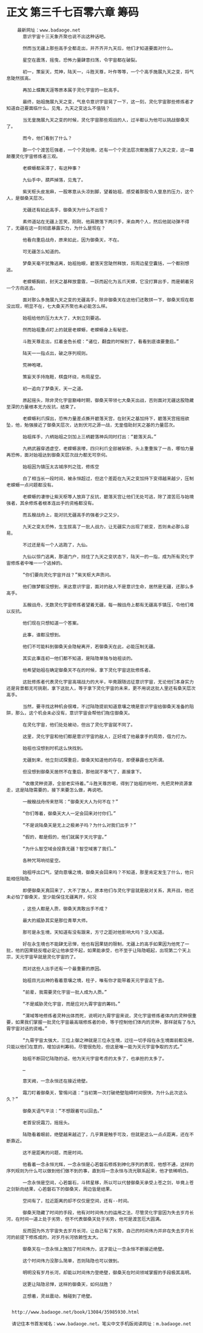 # 正文 第三千七百零六章 筹码
        最新网址：www.badaoge.net
          意识宇宙十三天象齐聚也说不出这种话吧。
      
          然而当无疆上那些高手全都走出，并齐齐开九天后，他们才知道要面对什么。
      
          星空在震荡，摇曳，恐怖力量肆意扫荡，令宇宙都在破裂。
      
          初一，策妄天，荒神，陆天一，斗胜天尊，叶仵等等，一个个高手施展九天之变，将气息陡然拔高。
      
          再加上蝶舞天涯等原本属于灵化宇宙的一批高手。
      
          最终，始祖施展九天之变，气息令意识宇宙晃了一下，这一刻，灵化宇宙那些修炼者才知道自己要面临什么，见鬼，九天之变这么不值钱？
      
          当无皇施展九天之变的时候，灵化宇宙那些观战的人，过半都认为他可以挑战御桑天了。
      
          而今，他们看到了什么？
      
          那一个个渡苦厄强者，一个个灵始境，还有一个个灵法层次都施展了九天之变，这一幕颠覆灵化宇宙修炼者三观。
      
          老蝾螈都呆滞了，有这种事？
      
          九仙手中，葫芦掉落，见鬼了。
      
          紫天枢头皮发麻，一股寒意从头凉到脚，望着始祖，感受着那股令人窒息的压力，这个人，是御桑天层次。
      
          无疆还有如此高手，御桑天为什么不出现？
      
          素师道站在无疆上苦笑，刚刚，他肩膀落下两只手，来自两个人，然后他就动弹不得了，无疆在这一刻彻底暴露实力，为什么是现在？
      
          他看向重启战舟，原来如此，因为御桑天，不在。
      
          可无疆怎么知道的。
      
          梦桑天毫不犹豫逃离，始祖抬眼，碧落天宫陡然释放，将周边星空囊括，一个都别想逃。
      
          老蝾螈胸前，封天之基释放雷霆，一跃而起化为五爪天蝾，它没打算出手，而是朝着另一个方向逃去。
      
          面对那么多施展九天之变的无疆高手，除非御桑天在这他们还敢拼一下，御桑天现在都没出现，明显不在，七大桑天齐聚也未必能怎么样。
      
          始祖给他的压力太大了，大到立刻要逃。
      
          然而始祖重点盯上的就是老蝾螈，老蝾螈身上有秘密。
      
          斗胜天尊走出，扛着金色长棍：“诸位，翻盘的时候到了，看看到底谁要重启。”
      
          陆天一一指点出，破之序列规则。
      
          荒神咆哮。
      
          策妄天手持拖鞋，棋盘环绕，布局星空。
      
          初一追向了梦桑天，天一之道。
      
          原起摇头，除非灵化宇宙巅峰时期，御桑天带领七大桑天出战，否则面对无疆这股隐藏至深的力量根本无力反抗，结束了。
      
          老蝾螈利爪探出，恐怖力量差点撕开碧落天宫，在封天之基加持下，碧落天宫摇摇欲坠，他，勉强接近了御桑天层次，达到伏河之源一战，无皇借助封天之基的力量层次。
      
          始祖挥手，六柄始祖之剑加上三柄碧落神兵同时打出：“碧落天兵。”
      
          九柄武器穿透虚空，老蝾螈哀嚎，四只利爪全部被斩断，头上重重挨了一击，哪怕力量再恐怖，面对始祖达到御桑天层次战力都无可奈何。
      
          始祖因为镇压太古城序列之弦，修炼空
      
          白了相当长一段时间，被永恒超过，但这个差距在九天之变加持下变得越来越少，压制老蝾螈一点问题都没有。
      
          老蝾螈的凄惨让紫天枢等人放弃了反抗，碧落天宫让他们无处可逃，除了渡苦厄与始境强者，其余修炼者根本连出手的资格都没有。
      
          而五艘战舟上，能对抗无疆高手的强者少之又少。
      
          九天之变太恐怖，生生拔高了一批人战力，让无疆实力出现了蜕变，否则未必那么容易。
      
          不过还是有一个人逃跑了，九仙。
      
          九仙以惊门逃离，那道门户，挡住了九天之变状态下，陆天一的一指，成为所有灵化宇宙修炼者中唯一一个逃掉的。
      
          “你们要向灵化宇宙开战？”紫天枢大声质问。
      
          他们做梦都没想到，来这意识宇宙，面对的敌人不是意识生命，居然是无疆，还那么多高手。
      
          五艘战舟，无数灵化宇宙修炼者望着无疆，每一艘战舟上都有无疆高手镇压，令他们难以反抗。
      
          他们现在只想知道一个答案。
      
          此事，谁都没想到。
      
          他们不可能料到御桑天会隐秘离开，若御桑天在此，必能压制无疆。
      
          其实此事连初一他们都不知道，是陆隐单独与始祖谈的。
      
          他希望始祖在确定御桑天不在的时候，拿下灵化宇宙这批修炼者。
      
          这批修炼者代表灵化宇宙高端战力的大半，毕竟跟随远征意识宇宙，无论他们本身实力还是背景都无可挑剔，拿下这批人，等于拿下灵化宇宙的未来，更不用说这批人里还有桑天层次高手。
      
          当然，要寻找这种机会很难，不过陆隐提前知道意壤之境是意识宇宙给御桑天准备的陷阱，那么，这个机会未必没有，意识宇宙会帮他们拖住御桑天。
      
          在灵化宇宙，他们处处被动，但出了灵化宇宙就不同了。
      
          这里，灵化宇宙和他们都是意识宇宙的敌人，正好成了他最拿手的局势，借力打力。
      
          始祖也没想到时机这么快找到。
      
          无疆到来，他立刻试探重启，御桑天知道他的存在，即便暴露也无所谓。
      
          但没想到御桑天居然不在重启，那他就不客气了，直接拿下。
      
          “收缴灵种资源，全部老实待着。”斗胜天尊厉喝，得到了始祖的吩咐，先把灵种资源拿走，这是陆隐需要的，接下来要怎么做，再说吧。
      
          一艘艘战舟传来怒骂：“御桑天大人为何不在？”
      
          “你们等着，御桑天大人一定会回来对付你们。”
      
          “不是说陆桑天是无上之极弟子吗？为什么对我们出手？”
      
          “假的，都是假的，他们就属于天元宇宙。”
      
          “为什么智空域会投靠无疆？智空域害了我们…”
      
          各种咒骂响彻星空。
      
          始祖呼出口气，望向意壤之境，御桑天会回来吗？不知道，那里肯定发生了什么，他只能相信陆隐。
      
          即便御桑天真回来了，大不了放人，原本他们与灵化宇宙就是敌对关系，真开战，他还未必怕了御桑天，至少能保住无疆离开，何况
      
          ，这些人都是人质，御桑天真敢出手不成？
      
          最大的威胁其实是那位青草大师。
      
          那可是永生境，天知道有没有跟来，方寸之距对他影响大吗？没人知道。
      
          好在永生境也不能肆无忌惮，他也有因果链的限制，无疆上的高手如果因为他死了一批，他的因果链反噬必定让他承受不起，如果能承受，也不至于让陆隐崛起，出现第二个天上宗，天元宇宙早就是灵化宇宙的了。
      
          而对这些人出手还有一个最重要的原因。
      
          始祖目光出神的看着意壤之境，柱子，唯有你才能带着天元宇宙走下去。
      
          “前辈，我需要灵化宇宙一批人成为人质。”
      
          “不是威胁灵化宇宙，而是应对九霄宇宙的筹码。”
      
          “渭域等地修炼者灵种出体而死，说明对九霄宇宙来说，灵化宇宙修炼者体内的灵种很重要，如果我们掌握一批灵化宇宙最高端修炼者的命，等于控制他们体内的灵种，那样就有了与九霄宇宙对话的资格。”
      
          “九霄宇宙太强大，三位上御之神就是三位永生境，过往一切手段在永生境面前都没用，只能以他们在意的，增加谈判筹码，尽管很危险，但这是唯一能为天元宇宙争取的方式。”
      
          始祖不断回忆陆隐的话，他为天元宇宙考虑的太多了，也承担的太多了。
      
          …
      
          意天阙，一念永恒还在接近绝壁。
      
          霜刀盯着御桑天，警惕问道：“当初第一次打破绝壁阻碍时间很快，为什么此次这么久？”
      
          御桑天语气平淡：“不想跟着可以回去。”
      
          老首安抚霜刀，摇摇头。
      
          陆隐看着眼前，绝壁越来越近了，几乎算是触手可及，但就是这么一点点距离，还在不断靠近。
      
          这不是距离的问题，而是时间。
      
          他看着一念永恒光辉，一念永恒是心若磐石修炼到神化序列的表现，他想不通，这样的序列规则为什么可以做到他们做不到的事，直到将一念永恒与流光联系起来，他才依稀明白。
      
          一念永恒是空间，心若磐石，斗转星移，所以可以代替御桑天承受上苍之剑，毕竟上苍之剑斩向结果，心若磐石下的御桑天，周边皆是结果。
      
          空间有了，拉近距离的却不仅仅是空间，还有--时间。
      
          御桑天隐藏了时间的手段，他有对时间伟力的运用之法，尽管灵化宇宙因为失去岁月长河，在时间一道上处于劣势，但不代表御桑天处于劣势，他可是渡苦厄大圆满。
      
          反而因为外方宇宙失去岁月长河，让自己有了劣势，自己的时间伟力并非在失去岁月长河的前提下修炼成的，对岁月长河依赖性太大。
      
          御桑天在一念永恒上施加了时间伟力，这才能让一念永恒不断接近绝壁。
      
          这个时间伟力没那么简单，否则陆隐也可以做到。
      
          明明没有岁月长河，却能以时间伟力登绝壁，御桑天在时间领域掌握的手段极其高明。
      
          这更让陆隐忌惮，这样的御桑天，如何战胜？
      
          正想着，灵丝震动，触碰到了绝壁。
      
      
      http://www.badaoge.net/book/13084/35985930.html
      
      请记住本书首发域名：www.badaoge.net。笔尖中文手机版阅读网址：m.badaoge.net